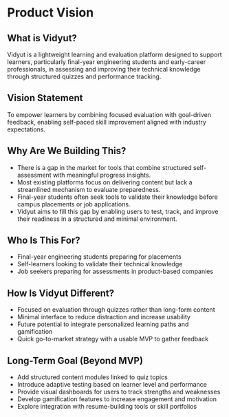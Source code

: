 # Product Vision

## What is Vidyut?

Vidyut is a lightweight learning and evaluation platform designed to support learners, particularly final-year engineering students and early-career professionals, in assessing and improving their technical knowledge through structured quizzes and performance tracking.

## Vision Statement

To empower learners by combining focused evaluation with goal-driven feedback, enabling self-paced skill improvement aligned with industry expectations.

## Why Are We Building This?

- There is a gap in the market for tools that combine structured self-assessment with meaningful progress insights.
- Most existing platforms focus on delivering content but lack a streamlined mechanism to evaluate preparedness.
- Final-year students often seek tools to validate their knowledge before campus placements or job applications.
- Vidyut aims to fill this gap by enabling users to test, track, and improve their readiness in a structured and minimal environment.

## Who Is This For?

- Final-year engineering students preparing for placements
- Self-learners looking to validate their technical knowledge
- Job seekers preparing for assessments in product-based companies

## How Is Vidyut Different?

- Focused on evaluation through quizzes rather than long-form content
- Minimal interface to reduce distraction and increase usability
- Future potential to integrate personalized learning paths and gamification
- Quick go-to-market strategy with a usable MVP to gather feedback

## Long-Term Goal (Beyond MVP)

- Add structured content modules linked to quiz topics
- Introduce adaptive testing based on learner level and performance
- Provide visual dashboards for users to track strengths and weaknesses
- Develop gamification features to increase engagement and motivation
- Explore integration with resume-building tools or skill portfolios


